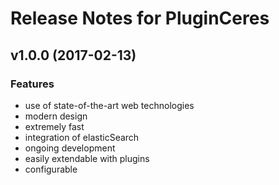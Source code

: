 # Release Notes for PluginCeres

## v1.0.0 (2017-02-13)

### Features
- use of state-of-the-art web technologies
- modern design
- extremely fast
- integration of elasticSearch
- ongoing development
- easily extendable with plugins
- configurable